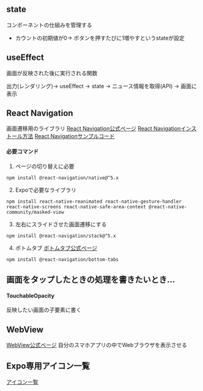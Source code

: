 ## state 
コンポーネントの仕組みを管理する
- カウントの初期値が0→ ボタンを押すたびに1増やすというstateが設定

## useEffect
画面が反映された後に実行される関数

出力(レンダリング)→ useEffect → state -> ニュース情報を取得(API) -> 画面に表示

## React Navigation
画面遷移用のライブラリ
[React Navigation公式ページ](https://reactnavigation.org/)
[React Navigationインストール方法](https://reactnavigation.org/docs/5.x/getting-started/)
[React Navigationサンプルコード](https://reactnavigation.org/docs/5.x/hello-react-navigation/)

#### 必要コマンド
1. ページの切り替えに必要
```
npm install @react-navigation/native@^5.x
```

2. Expoで必要なライブラリ
```
npm install react-native-reanimated react-native-gesture-handler react-native-screens react-native-safe-area-context @react-native-community/masked-view
```

3. 左右にスライドさせた画面遷移にする
```
npm install @react-navigation/stack@^5.x
```
4. ボトムタブ
[ボトムタブ公式ページ](https://reactnavigation.org/docs/bottom-tab-navigator/)
```
npm install @react-navigation/bottom-tabs
```

## 画面をタップしたときの処理を書きたいとき…
#### TouchableOpacity
反映したい画面の子要素に書く

## WebView
[WebView公式ページ](https://docs.expo.dev/versions/latest/sdk/webview/)
自分のスマホアプリの中でWebブラウザを表示させる

## Expo専用アイコン一覧
[アイコン一覧](https://icons.expo.fyi/Index)